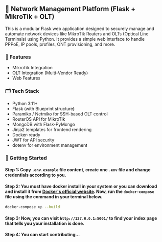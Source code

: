 ## 📡 Network Management Platform (Flask + MikroTik + OLT)

This is a modular Flask web application designed to securely manage and automate network devices like MikroTik Routers and OLTs (Optical Line Terminals) using Python. It provides a simple web interface to handle PPPoE, IP pools, profiles, ONT provisioning, and more.

### 🔧 Features

- MikroTik Integration
- OLT Integration (Multi-Vendor Ready)
- Web Features

### 🗂️ Tech Stack

- Python 3.11+
- Flask (with Blueprint structure)
- Paramiko / Netmiko for SSH-based OLT control
- RouterOS API for MikroTik
- MongoDB with Flask-PyMongo
- Jinja2 templates for frontend rendering
- Docker-ready
- JWT for API security
- dotenv for environment management

### 🚀 Getting Started

#### Step 1: Copy `.env.example` file content, create one `.env` file and change credentials according to you.

#### Step 2: You must have docker install in your system or you can download and install it from [Docker's official website](https://www.docker.com/products/docker-desktop/). Now, run the `docker-compose` file using the command in your terminal below.

```bash
docker-compose up --build
```

#### Step 3: Now, you can visit `http://127.0.0.1:5001/` to find your index page that tells you your installation is done.

#### Step 4: You can start contributing...
